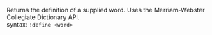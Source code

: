 Returns the definition of a supplied word. Uses the Merriam-Webster Collegiate Dictionary API.<br />
syntax: `!define <word>`